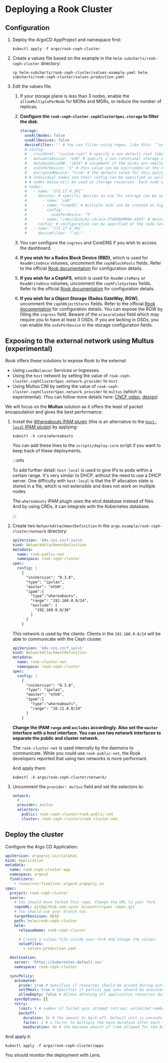 # Deploying a Rook Cluster

## Configuration

1. Deploy the ArgoCD AppProject and namespace first:

   ```title="user@local:/ClusterFactory"
   kubectl apply -f argo/rook-ceph-cluster
   ```

2. Create a values file based on the example in the `helm-subcharts/rook-ceph-cluster` directory:

   ```shell title="user@local:/ClusterFactory"
   cp helm-subcharts/rook-ceph-cluster/values-example.yaml helm-subcharts/rook-ceph-cluster/values-production.yaml
   ```

3. Edit the values file.

   1. If your storage plane is less than 3 nodes, enable the `allowMultiplePerNode` for MONs and MGRs, or reduce the number of replicas.

   2. **Configure the `rook-ceph-cluster.cephClusterSpec.storage` to filter the disk**:

      ```yaml
      storage:
        useAllNodes: false
        useAllDevices: false
        deviceFilter: '' # You can filter using regex, like this: `^vdb$` will use /dev/vdb
        # config:
        #   crushRoot: "custom-root" # specify a non-default root label for the CRUSH map
        #   metadataDevice: "md0" # specify a non-rotational storage so ceph-volume will use it as block db device of bluestore.
        #   databaseSizeMB: "1024" # uncomment if the disks are smaller than 100 GB
        #   osdsPerDevice: "1" # this value can be overridden at the node or device level
        #   encryptedDevice: "true" # the default value for this option is "false"
        # # Individual nodes and their config can be specified as well, but 'useAllNodes' above must be set to false. Then, only the named
        # # nodes below will be used as storage resources. Each node's 'name' field should match their 'kubernetes.io/hostname' label.
        # nodes:
        #   - name: "172.17.4.201"
        #     devices: # specific devices to use for storage can be specified for each node
        #       - name: "sdb"
        #       - name: "nvme01" # multiple osds can be created on high performance devices
        #         config:
        #           osdsPerDevice: "5"
        #       - name: "/dev/disk/by-id/ata-ST4000DM004-XXXX" # devices can be specified using full udev paths
        #     config: # configuration can be specified at the node level which overrides the cluster level config
        #   - name: "172.17.4.301"
        #     deviceFilter: "^sd."
      ```

   3. You can configure the `ingress` and CoreDNS if you wish to access the dashboard.

   4. **If you wish for a Rados Block Device (RBD)**, which is used for `ReadWriteOnce` volumes, uncomment the `cephBlockPools` fields. Refer to the official [Rook documentation](https://rook.io/docs/rook/latest/Storage-Configuration/Block-Storage-RBD/block-storage/) for configuration details.

   5. **If you wish for a CephFS**, which is used for `ReadWriteMany` or `ReadWriteOnce` volumes, uncomment the `cephFileSystems` fields. Refer to the official [Rook documentation](https://rook.io/docs/rook/latest/Storage-Configuration/Shared-Filesystem-CephFS/filesystem-storage/) for configuration details.

   6. **If you wish for a Object Storage (Rados GateWay, RGW)**, uncomment the `cephObjectStores` fields. Refer to the official [Rook documentation](https://rook.io/docs/rook/latest/Storage-Configuration/Object-Storage-RGW/object-storage/) for configuration details. You can expose the RGW by filling the `ingress` field. Beware of the `erasureCoded` field which may require you to have at least 3 OSDs. If you are lacking in OSDs, you can enable the `osdsPerDevice` in the storage configuration fields.

## Exposing to the external network using Multus (experimental)

Rook offers these solutions to expose Rook to the external:

- Using `LoadBalancer` Services or Ingresses.
- Using the `host` network by setting the value of `rook-ceph-cluster.cephClusterSpec.network.provider` to `host`.
- Using Multus CNI by setting the value of `rook-ceph-cluster.cephClusterSpec.network.provider` to `multus` (which is experimental). (You can follow more details here: [CNCF video](https://www.youtube.com/watch?v=zIS5qaG_HRw), [design](https://github.com/rook/rook/blob/master/design/ceph/multus-network.md))

We will focus on the **Multus** solution as it offers the least of packet encapsulation and gives the best performance:

1. Install the [Whereabouts IPAM plugin](https://github.com/k8snetworkplumbingwg/whereabouts) (this is an alternative to the [`host-local` IPAM plugin](https://www.cni.dev/plugins/current/ipam/host-local/)) by applying:

   ```shell title="user@local:/ClusterFactory"
   kubectl -k core/whereabouts
   ```

   You can add these lines to the `scripts/deploy-core` script if you want to keep track of these deployments.

   :::info

   To add further detail: `host-local` is used to give IPs to pods within a certain range. It's very similar to DHCP, without the need to use a DHCP server. One difficulty with `host-local` is that the IP allocation state is stored in a file, which is not extensible and does not work on multiple nodes.

   The `whereabouts` IPAM plugin uses the etcd database instead of files. And by using CRDs, it can integrate with the Kubernetes database.

   :::

2. Create two `NetworkAttachmentDefinition` in the `argo.example/rook-ceph-cluster/network` directory:

   ```yaml title="argo/rook-ceph-cluster/network/rook-public-net.yaml"
   apiVersion: 'k8s.cni.cncf.io/v1'
   kind: NetworkAttachmentDefinition
   metadata:
     name: rook-public-net
     namespace: rook-ceph-cluster
   spec:
     config: |
       {
         "cniVersion": "0.3.0",
         "type": "ipvlan",
         "master": "eth0",
         "ipam":{
           "type":"whereabouts",
           "range": "192.168.0.0/24",
           "exclude": [
             "192.168.0.0/30"
           ]
         }
       }
   ```

   This network is used by the clients. Clients in the `192.168.0.0/24` will be able to communicate with the Ceph cluster.

   ```yaml title="argo/rook-ceph-cluster/network/rook-cluster-net.yaml"
   apiVersion: 'k8s.cni.cncf.io/v1'
   kind: NetworkAttachmentDefinition
   metadata:
     name: rook-cluster-net
     namespace: rook-ceph-cluster
   spec:
     config: |
       {
         "cniVersion": "0.3.0",
         "type": "ipvlan",
         "master": "eth0",
         "ipam":{
           "type":"whereabouts",
           "range": "10.11.0.0/24"
         }
       }
   ```

   **Change the IPAM `range` and `excludes` accordingly. Also set the `master` interface with a host interface. You can use two network interfaces to separate the public and cluster network.**

   The `rook-cluster-net` is used internally by the daemons to communicate. While you could use `rook-public-net`, the Rook developers reported that using two networks is more performant.

   And apply them:

   ```shell title="user@local:/ClusterFactory"
   kubectl -k argo/rook-ceph-cluster/network/
   ```

3. Uncomment the `provider: multus` field and set the selectors to:

   ```yaml
   network:
     # ...
     provider: multus
     selectors:
       public: rook-ceph-cluster/rook-public-net
       cluster: rook-ceph-cluster/rook-cluster-net
   ```

## Deploy the cluster

Configure the Argo CD Application:

```yaml title="argo.example/rook-ceph-cluster/apps/app.yaml"
apiVersion: argoproj.io/v1alpha1
kind: Application
metadata:
  name: rook-ceph-cluster-app
  namespace: argocd
  finalizers:
    - resources-finalizer.argocd.argoproj.io
spec:
  project: rook-ceph-cluster
  source:
    # You should have forked this repo. Change the URL to your fork.
    repoURL: git@github.com:<your account>/<your repo>.git
    # You should use your branch too.
    targetRevision: HEAD
    path: helm/rook-ceph-cluster
    helm:
      releaseName: rook-ceph-cluster

      # Create a values file inside your fork and change the values.
      valueFiles:
        - values-production.yaml

  destination:
    server: 'https://kubernetes.default.svc'
    namespace: rook-ceph-cluster

  syncPolicy:
    automated:
      prune: true # Specifies if resources should be pruned during auto-syncing ( false by default ).
      selfHeal: true # Specifies if partial app sync should be executed when resources are changed only in target Kubernetes cluster and no git change detected ( false by default ).
      allowEmpty: false # Allows deleting all application resources during automatic syncing ( false by default ).
    syncOptions: []
    retry:
      limit: 5 # number of failed sync attempt retries; unlimited number of attempts if less than 0
      backoff:
        duration: 5s # the amount to back off. Default unit is seconds, but could also be a duration (e.g. "2m", "1h")
        factor: 2 # a factor to multiply the base duration after each failed retry
        maxDuration: 3m # the maximum amount of time allowed for the backoff strategy
```

And apply it:

```shell title="user@local:/ClusterFactory"
kubectl apply -f argo/rook-ceph-cluster/apps
```

You should monitor the deployment with Lens.
